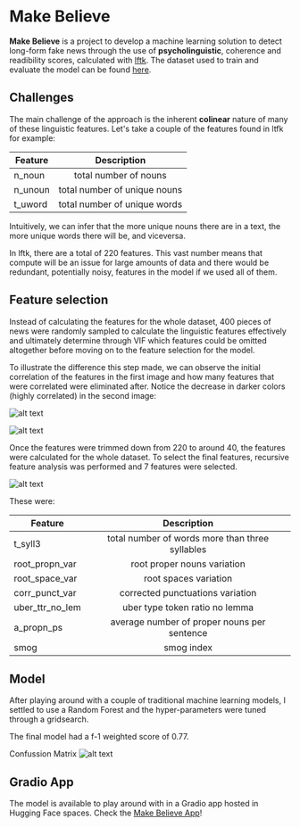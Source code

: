 # Make Believe 


**Make Believe** is a project to develop a machine learning solution to detect long-form fake news through the use of __psycholinguistic__, coherence and readibility scores, calculated with [lftk](https://github.com/brucewlee/lftk/blob/main/readme.md#essential-tips-and-to-do-guides). The dataset used to train and evaluate the model can be found [here](https://www.kaggle.com/datasets/hassanamin/textdb3).

## Challenges

The main challenge of the approach is the inherent __colinear__ nature of many of these linguistic features. Let's take a couple of the features found in ltfk for example: 

| Feature        | Description  |
| -------------- |:-------------:|
| n_noun         | total number of nouns|
| n_unoun        | total number of unique nouns |
| t_uword        | total number of unique words |

Intuitively, we can infer that the more unique nouns there are in a text, the more unique words there will be, and viceversa.

In lftk, there are a total of 220 features. This vast number means that compute will be an issue for large amounts of data and there would be redundant, potentially noisy, features in the model if we used all of them.

## Feature selection

Instead of calculating the features for the whole dataset, 400 pieces of news were randomly sampled to calculate the linguistic features effectively and ultimately determine through VIF which features could be omitted altogether before moving on to the feature selection for the model. 

To illustrate the difference this step made, we can observe the initial correlation of the features in the first image and how many features that were correlated were eliminated after. Notice the decrease in darker colors (highly correlated) in the second image:

![alt text][logo1]

[logo1]: (https://github.com/alberto-lorente/Make_Believe_v2/blob/main/Images%2C%20plots%2C%20graphs/correlation%20before.png) "Logo Title Text 2"

![alt text][logo2]

[logo2]: (https://github.com/alberto-lorente/Make_Believe_v2/blob/main/Images%2C%20plots%2C%20graphs/correlation%20after.png) "Logo Title Text 2"

Once the features were trimmed down from 220 to around 40, the features were calculated for the whole dataset. To select the final features, recursive feature analysis was performed and 7 features were selected. 


![alt text][logo3]

[logo3]: (https://github.com/alberto-lorente/Make_Believe_v2/blob/main/Images%2C%20plots%2C%20graphs/rfe.png) "Logo Title Text 2"

These were:

| Feature               | Description  |
| --------------        |:-------------:|
| t_syll3               | total number of words more than three syllables |
| root_propn_var        | root proper nouns variation |
| root_space_var        | root spaces variation |
| corr_punct_var        | corrected punctuations variation |
| uber_ttr_no_lem       | uber type token ratio no lemma |
| a_propn_ps            | average number of proper nouns per sentence |
| smog                  | smog index |

## Model

After playing around with a couple of traditional machine learning models, I settled to use a Random Forest and the hyper-parameters were tuned through a gridsearch. 

The final model had a f-1 weighted score of 0.77.

Confussion Matrix
![alt text][logo4]

[logo4]: (https://github.com/alberto-lorente/Make_Believe_v2/blob/main/Images%2C%20plots%2C%20graphs/confusion%20matrix.png) "Logo Title Text 2"

## Gradio App

The model is available to play around with in a Gradio app hosted in Hugging Face spaces. Check the [Make Believe App](https://huggingface.co/spaces/alberto-lorente/Make_Believe)!
